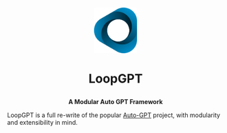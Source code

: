 
<p align="center">
<img src="/logo.svg?raw=true" width=100>
</p>
<H1>
<p align="center">
  LoopGPT
</p>
</H1>
<p align="center">
    <b>A Modular Auto GPT Framework</b>
</p>


LoopGPT is a full re-write of the popular [Auto-GPT](https://github.com/Significant-Gravitas/Auto-GPT) project, with modularity and extensibility in mind.
